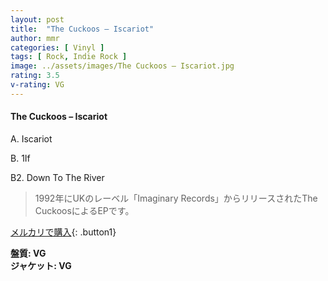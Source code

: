 ```yaml
---
layout: post
title:  "The Cuckoos – Iscariot"
author: mmr
categories: [ Vinyl ]
tags: [ Rock, Indie Rock ]
image: ../assets/images/The Cuckoos – Iscariot.jpg
rating: 3.5
v-rating: VG
---
```


#### The Cuckoos – Iscariot

A. Iscariot

B. 1If

B2. Down To The River

> 1992年にUKのレーベル「Imaginary Records」からリリースされたThe CuckoosによるEPです。


[メルカリで購入](https://jp.mercari.com/item/m24001796450){: .button1}

<div class="mt-4 mb-4 d-flex align-items-center">
<strong class="mr-1">盤質: VG</strong>
</div>
<div class="mt-4 mb-4 d-flex align-items-center">
<strong class="mr-1">ジャケット: VG</strong>
</div>
